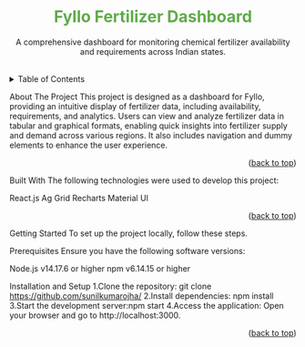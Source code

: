 <div id="top"></div> <div align="center"> <h1 style="color: #60AC4A;"> Fyllo Fertilizer Dashboard </h1> <p align="center"> A comprehensive dashboard for monitoring chemical fertilizer availability and requirements across Indian states. <br /> <br /> </p> </div>

<details> <summary>Table of Contents</summary> <ol> <li> <a href="#about-the-project">About The Project</a> <ul> <li><a href="#built-with">Built With</a></li> </ul> </li> <li> <a href="#getting-started">Getting Started</a> <ul> <li><a href="#prerequisites">Prerequisites</a></li> <li><a href="#installation">Installation</a></li> </ul> </li> </ol> </details>

About The Project
This project is designed as a dashboard for Fyllo, providing an intuitive display of fertilizer data, including availability, requirements, and analytics. Users can view and analyze fertilizer data in tabular and graphical formats, enabling quick insights into fertilizer supply and demand across various regions. It also includes navigation and dummy elements to enhance the user experience.

<p align="right">(<a href="#top">back to top</a>)</p>
Built With
The following technologies were used to develop this project:

React.js
Ag Grid
Recharts
Material UI
<p align="right">(<a href="#top">back to top</a>)</p>

Getting Started
To set up the project locally, follow these steps.

Prerequisites
Ensure you have the following software versions:

Node.js v14.17.6 or higher
npm v6.14.15 or higher

Installation and Setup
1.Clone the repository: git clone https://github.com/sunilkumarojha/
2.Install dependencies: npm install
3.Start the development server:npm start
4.Access the application: Open your browser and go to http://localhost:3000.

<p align="right">(<a href="#top">back to top</a>)</p>
